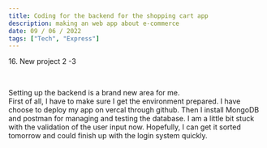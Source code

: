 ```yaml
---
title: Coding for the backend for the shopping cart app
description: making an web app about e-commerce
date: 09 / 06 / 2022
tags: ["Tech", "Express"]
---
```


<p>16. New project 2 -3 </p>

<br/>
<p> Setting up the backend is a brand new area for me.<br />
First of all, I have to make sure I get the environment prepared. I have choose to deploy my app on vercal through github. Then I install MongoDB and postman for managing and testing the database. I am a little bit stuck with the validation of the user input now. Hopefully, I can get it sorted tomorrow and could finish up with the login system quickly.
</p>
